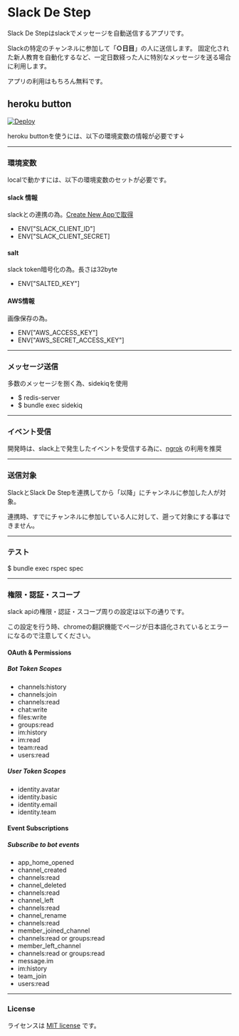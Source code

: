# Slack De Step
Slack De Stepはslackでメッセージを自動送信するアプリです。

Slackの特定のチャンネルに参加して「**○日目**」の人に送信します。
固定化された新人教育を自動化するなど、一定日数経った人に特別なメッセージを送る場合に利用します。

アプリの利用はもちろん無料です。

## heroku button
[![Deploy](https://www.herokucdn.com/deploy/button.svg)](https://heroku.com/deploy)

heroku buttonを使うには、以下の環境変数の情報が必要です↓


---------

### 環境変数

localで動かすには、以下の環境変数のセットが必要です。

#### slack 情報
slackとの連携の為。[Create New Appで取得](https://api.slack.com/apps)

* ENV["SLACK_CLIENT_ID"]
* ENV["SLACK_CLIENT_SECRET]

#### salt
slack token暗号化の為。長さは32byte

* ENV["SALTED_KEY"]

#### AWS情報
画像保存の為。

* ENV["AWS_ACCESS_KEY"]
* ENV["AWS_SECRET_ACCESS_KEY"]

--------



### メッセージ送信
多数のメッセージを捌く為、sidekiqを使用

* $ redis-server
* $ bundle exec sidekiq
---------


### イベント受信
開発時は、slack上で発生したイベントを受信する為に、[ngrok](https://api.slack.com/tutorials/tunneling-with-ngrok) の利用を推奨

---------


### 送信対象
SlackとSlack De Stepを連携してから「以降」にチャンネルに参加した人が対象。

連携時、すでにチャンネルに参加している人に対して、遡って対象にする事はできません。


---------

### テスト
$ bundle exec rspec spec

---------

### 権限・認証・スコープ
slack apiの権限・認証・スコープ周りの設定は以下の通りです。

この設定を行う時、chromeの翻訳機能でページが日本語化されているとエラーになるので注意してください。

#### OAuth & Permissions

##### Bot Token Scopes

* channels:history
* channels:join
* channels:read
* chat:write
* files:write
* groups:read
* im:history
* im:read
* team:read
* users:read


##### User Token Scopes

* identity.avatar
* identity.basic
* identity.email
* identity.team


#### Event Subscriptions

##### Subscribe to bot events

* app_home_opened
* channel_created
* channels:read
* channel_deleted
* channels:read
* channel_left
* channels:read
* channel_rename
* channels:read
* member_joined_channel
* channels:read or groups:read
* member_left_channel
* channels:read or groups:read
* message.im
* im:history
* team_join
* users:read


---------

### License
ライセンスは [MIT license](https://github.com/cobyism/ghost-on-heroku/blob/master/LICENSE) です。


